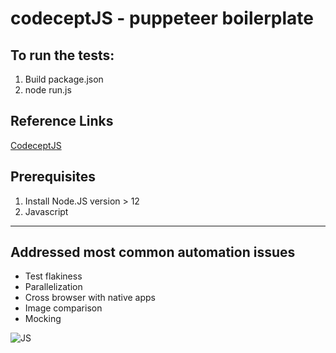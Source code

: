 # codeceptJS - puppeteer boilerplate
## To run the tests:
1. Build package.json
2. node run.js

## Reference Links
[CodeceptJS](https://codecept.io/ "https://codecept.io/")

## Prerequisites
1. Install Node.JS version > 12
2. Javascript

---

## Addressed most common automation issues
- Test flakiness
- Parallelization
- Cross browser with native apps
- Image comparison
- Mocking

![JS](C:\Users\raju.datla\Downloads\iconfinder_nodejs-512_339733)
